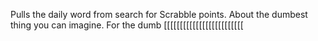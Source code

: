 Pulls the daily word from search for Scrabble points. About the dumbest thing you can imagine. For the dumb [[[[[[[[[[[[[[[[[[[[[[[[[
